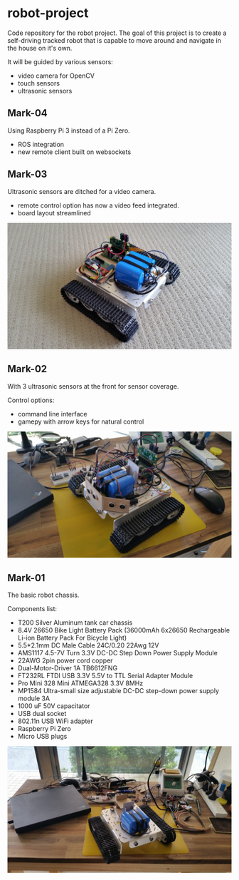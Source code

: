 # robot-project
Code repository for the robot project.
The goal of this project is to create a self-driving tracked robot that is capable to move around and navigate in the house on it's own.

It will be guided by various sensors:
- video camera for OpenCV
- touch sensors
- ultrasonic sensors

## Mark-04
Using Raspberry Pi 3 instead of a Pi Zero.
- ROS integration
- new remote client built on websockets

## Mark-03
Ultrasonic sensors are ditched for a video camera.
- remote control option has now a video feed integrated.
- board layout streamlined
<img src="/doc/mark-03_small.jpg"/>

## Mark-02
With 3 ultrasonic sensors at the front for sensor coverage.

Control options:
- command line interface
- gamepy with arrow keys for natural control
<img src="/doc/mark-02_small.jpg"/>

## Mark-01
The basic robot chassis.

Components list:
- T200 Silver Aluminum tank car chassis
- 8.4V 26650 Bike Light Battery Pack (36000mAh 6x26650 Rechargeable Li-ion Battery Pack For Bicycle Light)
- 5.5*2.1mm DC Male Cable 24C/0.20 22Awg 12V
- AMS1117 4.5-7V Turn 3.3V DC-DC Step Down Power Supply Module 
- 22AWG 2pin power cord copper
- Dual-Motor-Driver 1A TB6612FNG
- FT232RL FTDI USB 3.3V 5.5V to TTL Serial Adapter Module
- Pro Mini 328 Mini ATMEGA328 3.3V 8MHz
- MP1584 Ultra-small size adjustable DC-DC step-down power supply module 3A
- 1000 uF 50V capacitator
- USB dual socket
- 802.11n USB WiFi adapter
- Raspberry Pi Zero
- Micro USB plugs
<img src="/doc/mark-01_small.jpg"/>
